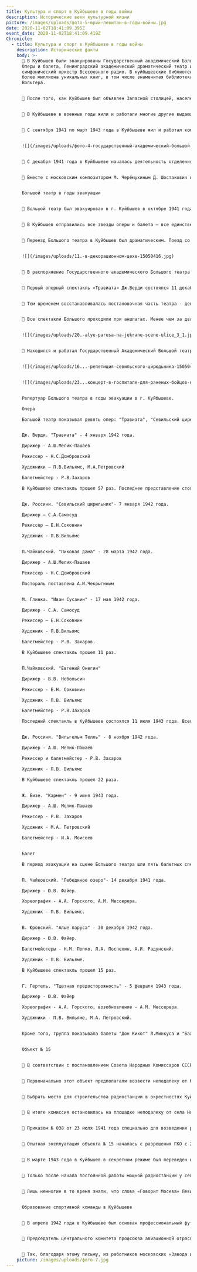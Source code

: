 ```yaml
---
title: Культура и спорт в Куйбышеве в годы войны
description: Исторические вехи культурной жизни
picture: /images/uploads/фото-5-юрий-левитан-в-годы-войны.jpg
date: 2020-11-02T18:41:09.395Z
event_date: 2020-11-02T18:41:09.419Z
Chronicle:
  - title: Культура и спорт в Куйбышеве в годы войны
    description: Исторические факты
    body: >-
      	В Куйбышев были эвакуированы Государственный академический Большой театр
      Оперы и балета, Ленинградский академический драматический театр и
      симфонический оркестр Всесоюзного радио. В куйбышевские библиотеки перешло
      более миллиона уникальных книг, в том числе знаменитая библиотека
      Вольтера.


      	После того, как Куйбышев был объявлен Запасной столицей, население города увеличилось в 1,5 раза, несмотря на массовые потери по всей стране.


      	В Куйбышеве в военные годы жили и работали многие другие выдающиеся деятели культуры. Среди них были, например, А. Толстой, В. Иванов, И. Эренбург, В. Василевская, В. Катаев, П. Павленко, Д. Ойстрах, И. Козловский, В. Барсова, М. Литвиненко-Вольмегут, Л. Оборин и другие известные писатели, певцы, композиторы, музыканты. Всем им в городе были созданы приемлемые условия для работы – конечно же, по меркам военного времени.


      	С сентября 1941 по март 1943 года в Куйбышеве жил и работал композитор Дмитрий Дмитриевич Шостакович. Незаконченная Седьмая «Ленинградская» симфония, над которой работа была им начата ещё 19 июля 1941 года в Ленинграде, влекла композитора. 27 декабря работа над всеми 4-мя частями симфонии была окончена. 27 февраля 1942 года была генеральная репетиция, а 1 марта – общественное прослушивание. Наконец, 5 марта – громкая премьера  во Дворце культуры им. В.В. Куйбышева. Концерт транслировался всеми радиостанциями СССР. Куйбышевцы и гости города были потрясены этим грандиозным событием. В Москве симфония была исполнена 29 и 30 марта, 5 и 6 апреля 1942 года. Микрофильм партитуры был отправлен за рубеж. Началось её триумфальное шествие по миру.


      ![](/images/uploads/фото-4-государственный-академический-большой-театр-ссср-в-эвакуации-во-время-вов-в-г.куйбышеве.jpg)


      	С декабря 1941 года в Куйбышеве началась деятельность отделения Союза советских композиторов, который возглавил Д. Шостакович. Хотя сам Союз советских композиторов был создан постановлением  ЦК ВКП(б) от 3 марта 1939 года, его фактическая деятельность удалось организовать по стране только в 1948 года. А Куйбышевское отделение работало уже с декабря 1941 г.!


      	Вместе с московским композитором М. Черёмухиным Д. Шостакович организовал в Куйбышеве музыкальные радиопередачи; вместе с певицей В. Барсовой и художником В. Ефановым работал в оргкомитете создававшегося весной 1942 года филиала Центрального дома работников искусств.


      Большой театр в годы эвакуации


      	Большой театр был эвакуирован в г. Куйбышев в октябре 1941 года. Большой театр для страны по значимости был сопоставим с правительством. Решение о его эвакуации в Куйбышев  было принято на самом высоком уровне -  в Государственном Комитете Обороны. Оно датировано 13 октября 1941 года и подписано Сталиным. 


      	В Куйбышев отправились все звезды оперы и балета – все единственные и все неповторимые.  В их числе составившие славу советского музыкального, вокального и балетного искусства дирижеры Самуил Самосуд и Александр Мелик-Пашаев, певцы Максим Михайлов и Иван Козловский, танцовщики Ольга Лепешинская и Ассаф Мессерер.


      	Переезд Большого театра в Куйбышев был драматическим. Поезд со всем реквизитом – костюмами и декорациями - разбомбили немецкие самолеты. Погибли сопровождающие его рабочие сцены и заведующий постановочной частью театра Исаев. Декорации писались заново, но возобновлять костюмы в условиях военного времени и в очень короткие сроки было невозможно. Тогда дирижер театра Самуил Самосуд предложил единственно реальный выход из создавшегося положения: нужно ставить спектакли, в которых артисты смогут выступать в своих обычных концертных костюмах. Таким образом, первыми спектаклями театра в Куйбышеве стали "Евгений Онегин" и "Травиата". Премьеры прошли с большим успехом, а зрителям даже не приходило в голову, что герои на сцене одеты "не по форме"".


      ![](/images/uploads/11.-в-декорационном-цехе-15050416.jpg)


      	В распоряжение Государственного академического Большого театра была предоставлена сцена местного оперного театра, который размещался во Дворце (тогда Доме) культуры на Площади имени Куйбышева. Это была лучшая сценическая площадка в городе, открытая совсем недавно – в 1939 году. Уже 6 ноября в городе появились афиши, приглашавшие на встречу с коллективом Большого театра. А 13 ноября состоялся первый концерт, в котором выступили все ведущие солисты, балет и хор Государственного академического Большого театра. 


      	Первый оперный спектакль «Травиата» Дж.Верди состоялся 11 декабря 1941 года. Затем прошли куйбышевские премьеры опер «Евгений Онегин», «Иван Сусанин» (как нельзя более отвечавший духу времени), «Севильский цирюльник», балета «Лебединое озеро». Началась подготовка к возобновлению «Черевичек», «Аиды», «Ромео и Джульетты».  


      	Тем временем восстанавливалась постановочная часть театра - декорационный цех, сапожный цех, костюмерный. 


      	Все спектакли Большого проходили при аншлагах. Менее чем за два года работы в Куйбышеве коллектив Большого театра не только восстановил почти весь свой московский репертуар, но и подготовил премьеры. Последний спектакль в Куйбышеве состоялся 11 июля 1943 года. Это был «Евгений Онегин». В Куйбышеве спектакль прошел 60 раз, последнее представление состоялось 11 июля 1943 г. С окончанием эвакуации постановка была перенесена на московскую сцену и там показана впервые 6 ноября 1943 года. 


      ![](/images/uploads/20.-alye-parusa-na-jekrane-scene-ulice_3_1.jpg)


      	Находился и работал Государственный Академический Большой театр СССР в Куйбышеве с октября 1941 по июль 1943 года. За это время его артисты показали в нашем городе 9 оперных и 5 балетных премьер. Артисты ГАБТ дали более 500 концертов.


      ![](/images/uploads/16...-репетиция-севильского-цирюдьника-15050415.jpg)


      ![](/images/uploads/23...концерт-в-госпитале-для-раненых-бойцов-красной-армии-i.jpg)


      Репертуар Большого театра в годы эвакуации в г. Куйбышеве.

      Опера

      Большой театр показывал девять опер: "Травиата", "Севильский цирюльник", "Пиковая дама". "Черевички", "Иван Сусанин", "Евгений Онегин", "Вильгельм Тслль", "Кармен", "Аида". 


      Дж. Верди. "Травиата" - 4 января 1942 года.

      Дирижер - А.Ш.Мелик-Пашаев

      Режиссер - Н.С.Домбровский

      Художники — П.В.Вильямс, М.А.Петровский

      Балетмейстер - Р.В.Захаров

      В Куйбышеве спектакль прошел 57 раз. Последнее представление стоялось 28 июня 1943 года.


      Дж. Россини. "Севильский цирюльник"- 7 января 1942 года.

      Дирижер — С.А.Самосуд

      Режиссер — Е.Н.Соковнин

      Художник - П.В.Вильямс


      П.Чайковский. "Пиковая дама" - 28 марта 1942 года.

      Дирижер - А.Ш.Мелик-Пашаев

      Режиссер - Н.С.Домбровский

      Пастораль поставлена А.И.Чекрыгиным


      М. Глинка. "Иван Сусанин" - 17 мая 1942 года.

      Дирижер - С.А. Самосуд

      Режиссер — Е.Н.Соковнин

      Художник - П.В.Вильямс

      Балетмейстер - Р.В. Захаров.

      В Куйбышеве спектакль прошел 11 раз.


      П.Чайковский. "Евгений Онегин"

      Дирижер - В.В. Небольсин

      Режиссер - Е.Н. Соковнин

      Художник - П.В. Вильямс

      Балетмейстер - Р.В.Захаров

      Последний спектакль в Куйбышеве состоялся 11 июля 1943 года. Всего спектакль прошел 60 раз.


      Дж. Россини. "Вильгельм Телль" - 8 ноября 1942 года.

      Дирижер - А.Ш. Мелик-Пашаев

      Режиссер и балетмейстер - Р.В. Захаров

      Художник - П.В. Вильямс

      В Куйбышеве спектакль прошел 22 раза.


      Ж. Бизе. "Кармен" - 9 июня 1943 года.

      Дирижер - А.Ш. Мелик-Пашаев

      Режиссер - Р.В. Захаров

      Художник - М.А. Петровский

      Балетмейстер - И.А. Моисеев


      Балет

      В период эвакуации на сцене Большого театра шли пять балетных спектаклей. Три из них были поставлены в Куйбышеве.


      П. Чайковский. "Лебединое озеро"- 14 декабря 1941 года.

      Дирижер - Ю.В. Файер.

      Хореография - А.А. Горского, А.М. Мессерера.

      Художник - П.В. Вильямс.


      В. Юровский. "Алые паруса" - 30 декабря 1942 года.

      Дирижер - Ю.В. Файер.

      Балетмейстеры - Н.М. Попко, Л.А. Поспехин, А.И. Радунский.

      Художник - П.В. Вильяме.

      В Куйбышеве спектакль прошел 15 раз.


      Г. Гертель. "Тщетная предосторожность" - 5 февраля 1943 года.

      Дирижер - Ю.В. Файер

      Хореография - А.А. Горского, возобновление - А.М. Мессерера.

      Художники - П.В. Вильяме, М.А. Петровский.


      Кроме того, труппа показывала балеты "Дон Кихот" Л.Минкуса и "Бахчисарайский фонтан" Б.Асафьева.


      Объект № 15


      	В соответствии с постановлением Совета Народных Комиссаров СССР от 1 июля 1941 года «О строительстве радиостанции в районе г. Куйбышева» наш регион через две недели после начала войны был определен как место для еще одной «стройки века». Силами Управления Особого Строительства (УОС) НКВД СССР здесь предписывалось возвести самый мощный в мире радиопередающий центр, голос которого можно было бы услышать на всех континентах планеты.


      	Первоначально этот объект предполагали возвести неподалеку от Курска, куда в начале 1941 года даже успели завезти некоторое оборудование. Однако сразу же после начала Великой Отечественной войны Совнарком принял упомянутый выше документ о переносе этого строительства далеко на восток, на берега Волги. При этом сроки исполнения правительственного решения первоначально были поставлены очень жесткие: радиоголос страны Советов из Куйбышева весь мир должен был услышать не позднее 15 октября того же года.


      	Выбрать место для строительства радиостанции в окрестностях Куйбышева поручалось Народному комиссариату связи СССР. Для этого в первых числах июля 1941 года комиссия, составленная из первых лиц этого наркомата, а также сотрудников УОС, осмотрела восемь площадок вокруг областного центра – от поселка Кряж до Красной Глинки и Зубчаниновки.


      	В итоге комиссия остановилась на площадке неподалеку от села Ново-Семейкино Красноярского района, о чем был составлен протокол от 8 июля 1941 года. В качестве главных достоинств этого места указывались следующие: непосредственное его примыкание к железнодорожной ветке Безымянка – Красная Глинка; наличие здесь лагерных бараков, оставшихся со времен строительства Куйбышевского гидроузла; удобная автогужевая трасса в город, до которой нужно было лишь замостить двухкилометровый участок грунтовой дороги. В то же время площадка у Ново-Семейкино оказалась слишком далеко от источников воды, которая была нужна для систем охлаждения передатчиков, однако эту трудность предполагалось преодолеть путем прокладки водопровода от реки Сок и бурения артезианских скважин.


      	Приказом № 038 от 23 июля 1941 года специально для возведения радиостанции в составе УОС НКВД СССР было организовано Строительство № 15 с приданным ему отделением Безымянлага. Этот номер был присвоен и самому возводимому объекту. Начальником строительства был назначен инженер Леонид Копытин.


      	Опытная эксплуатация объекта № 15 началась с разрешения ГКО с 22 января 1943 года. 


      	В марте 1943 года в Куйбышев в секретном режиме был переведен наш знаменитый диктор Юрий Левитан. Правда, он должен был приехать на берега Волги еще суровой осенью 1941 года, когда фашисты стояли у ворот Москвы. Однако из-за невозможности в это время вести передачи из Куйбышева Левитана по личному распоряжению Сталина командировали в Свердловск, где диктор жил и работал в течение полутора последующих лет.


      	Только после начала постоянной работы мощной радиостанции у села Старое-Семейкино Левитан стал читать сводки Совинформбюро в помещении Куйбышевского радиодома, что тогда располагался на улице Красноармейской. Отсюда на антенный комплекс объекта № 15 сигнал передавался по специально проложенному подземному кабелю длиной свыше 30 километров.


      	Лишь немногие в то время знали, что слова «Говорит Москва» Левитан произносил в эфир, находясь при этом за тысячи километров от столицы. Обратно в московскую студию он смог вернуться только в сентябре 1943 года, после окончания Курской битвы. При этом сведения о пребывании диктора в 1941-1943 года в Свердловске и в Куйбышеве были рассекречены лишь через четверть века после окончания войны.


      Образование спортивной команды в Куйбышеве


      	В апреле 1942 года в Куйбышеве был основан профессиональный футбольный клуб «Крылья Советов», ставший впоследствии одной из «визитных карточек» нашего региона.


      	Председатель центрального комитета профсоюза авиационной отрасли Вассерман написал письмо наркому авиапромышленности А. И. Шахурину с просьбой организовать перевод в Москву 27 бывших столичных футболистов, оказавшихся в эвакуации в Молотове и Куйбышеве. 12 апреля заместитель наркома П. В. Дементьев решил: Было бы неплохо организовать сильную футбольную команду в Куйбышеве и Молотове, а вызывать в Москву лучших нецелесообразно.


      	Так, благодаря этому письму, из работников московских «Завода имени Фрунзе», «Авиационного завода № 1» имени Сталина, воронежского «завода № 18 имени Ворошилова», а также авиационных предприятий, эвакуированных в Куйбышев из Минска и Донецка, была сформирована команда «Крылья Советов». Первый свой матч она провела уже 3 мая 1942 года.
    picture: /images/uploads/фото-7.jpg
---
```

